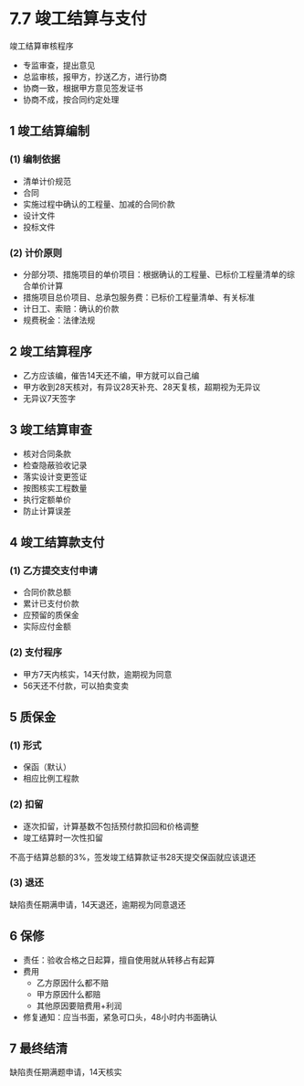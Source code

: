# 7.7 竣工结算与支付

竣工结算审核程序

* 专监审查，提出意见
* 总监审核，报甲方，抄送乙方，进行协商
* 协商一致，根据甲方意见签发证书
* 协商不成，按合同约定处理

## 1 竣工结算编制

### (1) 编制依据

* 清单计价规范
* 合同
* 实施过程中确认的工程量、加减的合同价款
* 设计文件
* 投标文件

### (2) 计价原则

* 分部分项、措施项目的单价项目：根据确认的工程量、已标价工程量清单的综合单价计算
* 措施项目总价项目、总承包服务费：已标价工程量清单、有关标准
* 计日工、索赔：确认的价款
* 规费税金：法律法规

## 2 竣工结算程序

* 乙方应该编，催告14天还不编，甲方就可以自己编
* 甲方收到28天核对，有异议28天补充、28天复核，超期视为无异议
* 无异议7天签字

## 3 竣工结算审查

* 核对合同条款
* 检查隐蔽验收记录
* 落实设计变更签证
* 按图核实工程数量
* 执行定额单价
* 防止计算误差

## 4 竣工结算款支付

### (1) 乙方提交支付申请

* 合同价款总额
* 累计已支付价款
* 应预留的质保金
* 实际应付金额

### (2) 支付程序

* 甲方7天内核实，14天付款，逾期视为同意
* 56天还不付款，可以拍卖变卖

## 5 质保金

### (1) 形式

* 保函（默认）
* 相应比例工程款

### (2) 扣留

* 逐次扣留，计算基数不包括预付款扣回和价格调整
* 竣工结算时一次性扣留

不高于结算总额的3%，签发竣工结算款证书28天提交保函就应该退还

### (3) 退还

缺陷责任期满申请，14天退还，逾期视为同意退还

## 6 保修

* 责任：验收合格之日起算，擅自使用就从转移占有起算
* 费用
  * 乙方原因什么都不赔
  * 甲方原因什么都赔
  * 其他原因要赔费用+利润
* 修复通知：应当书面，紧急可口头，48小时内书面确认

## 7 最终结清

缺陷责任期满题申请，14天核实
